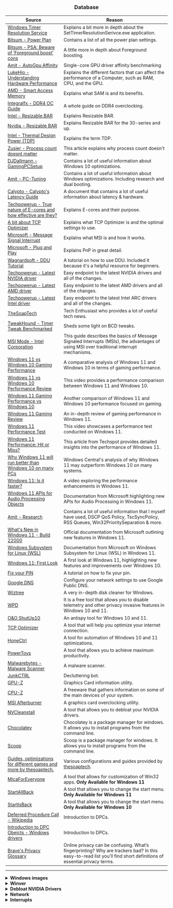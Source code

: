 ### <div align="center">Database</div>

| Source  | Reason |
| ------------- | ------------- |
| [Windows Timer Resolution Service](https://forums.guru3d.com/threads/windows-timer-resolution-tool-in-form-of-system-service.376458/)  | Explains a bit more in depth about the SetTimerResolutionSerivce.exe application. |
| [Bitsum - Power Plan](https://bitsum.com/known-windows-power-guids/)  | Contains a list of all the power plan settings. |
| [Bitsum - PSA: Beware of ‘Foreground boost’ cons](https://bitsum.com/tips-and-tweaks/psa-beware-of-foreground-boost-cons/)  | A little more in depth about Foreground boosting. |
| [Amit - AutoGpu Affinity](https://github.com/amitxv/AutoGpuAffinity)  | Single-core GPU driver affinity benchmarking |
| [LukeHjo - Understanding Hardware Performance](https://dev.lukehjo.tech/part-1-understanding-hardware-performance) | Explains the different factors that can affect the performance of a Computer, such as RAM, CPU, and the GPU. |
| [AMD - Smart Access Memory](https://www.amd.com/en/technologies/smart-access-memory) | Explains what SAM is and its benefits. |
| [Integralfx - DDR4 OC Guide](https://github.com/integralfx/MemTestHelper/blob/oc-guide/DDR4%20OC%20Guide.md) | A whole guide on DDR4 overclocking. |
| [Intel - Resizable BAR](https://www.intel.com/content/www/us/en/support/articles/000090831/graphics.html) | Explains Resizable BAR. |
| [Nvidia - Resizable BAR](https://www.nvidia.com/en-us/geforce/news/geforce-rtx-30-series-resizable-bar-support/) | Explains Resizable BAR for the 30-series and up. |
| [Intel - Thermal Design Power (TDP)](https://www.intel.com/content/www/us/en/support/articles/000055611/processors.html) | Explains the term TDP. |
| [Zusier - Process count doesnt matter](https://zusier.xyz/blog/posts/process-count-doesnt-matter/) | This article explains why process count doesn't matter. |
| [DJDallmann - GamingPCSetup](https://github.com/djdallmann/GamingPCSetup) | Contains a lot of useful information about Windows 10 optimizations. |
| [Amit - PC-Tuning](https://github.com/amitxv/PC-Tuning/tree/main) | Contains a lot of useful information about Windows optimizations. Including research and dual booting. |
| [Calypto - Calypto's Latency Guide](https://docs.google.com/document/d/1c2-lUJq74wuYK1WrA_bIvgb89dUN0sj8-hO3vqmrau4/edit) | A document that contains a lot of useful information about latency & hardware. |
| [Techpowerup - True nature of E-cores and how effective are they?](https://www.techpowerup.com/forums/threads/true-nature-of-e-cores-and-how-effective-are-they.298321/) | Explains E-cores and their purpose. |
| [A bit about TCP Optimizer](https://www.speedguide.net/faq/35-what-are-the-best-tcp-optimizer-settings-for-474) | Explains what TCP Optimizer is and the optimal settings to use. |
| [Microsoft - Message Signal Interrupt](https://learn.microsoft.com/en-us/windows-hardware/drivers/kernel/introduction-to-message-signaled-interrupts) | Explains what MSI is and how it works. |
| [Microsoft - Plug and Play](https://learn.microsoft.com/en-us/windows-hardware/drivers/kernel/introduction-to-plug-and-play) | Explains PnP in great detail. |
| [Wagnardsoft - DDU Tutorial](https://www.wagnardsoft.com/content/DDU-Guide-Tutorial) | A tutorial on how to use DDU. Included it because it's a helpful resource for beginners. |
|[Techpowerup - Latest NVIDIA driver](https://www.techpowerup.com/download/nvidia-geforce-graphics-drivers/#history)| Easy endpoint to the latest NVIDIA drivers and all of the changes. |
|[Techpowerup - Latest AMD driver](https://www.techpowerup.com/download/amd-radeon-graphics-drivers/)| Easy endpoint to the latest AMD drivers and all of the changes. |
|[Techpowerup - Latest Intel driver](https://www.techpowerup.com/download/intel-arc-graphics-drivers/)| Easy endpoint to the latest Intel ARC drivers and all of the changes. |
| [TheSoapTech](https://www.tiktok.com/@thesoaptech) | Tech Enthusiast who provides a lot of useful tech news. |
| [TweakHound - Timer Tweak Benchmarked](https://www.tweakhound.com/2014/01/30/timer-tweaks-benchmarked/) | Sheds some light on BCD tweaks. |
| [MSI Mode - Intel Corporation](https://www.kernel.org/doc/html/latest/PCI/msi-howto.html) | This guide describes the basics of Message Signaled Interrupts (MSIs), the advantages of using MSI over traditional interrupt mechanisms. |
| [Windows 11 vs Windows 10 Gaming Performance](https://www.youtube.com/watch?v=L9J9I1pCBtw) | A comparative analysis of Windows 11 and Windows 10 in terms of gaming performance. |
| [Windows 11 vs Windows 10 Performance Review](https://www.youtube.com/watch?v=XBFTSej-yIs) | This video provides a performance comparison between Windows 11 and Windows 10. |
| [Windows 11 Gaming Performance vs Windows 10](https://www.youtube.com/watch?v=av7D5YPpbow) | Another comparison of Windows 11 and Windows 10 performance focused on gaming. |
| [Windows 11 Gaming Review](https://www.youtube.com/watch?v=5DnCPRaABnc) | An in-depth review of gaming performance in Windows 11. |
| [Windows 11 Performance Test](https://www.youtube.com/watch?v=oWNHU3JuqeU) | This video showcases a performance test conducted on Windows 11. |
| [Windows 11 Performance: Hit or Miss?](https://www.techspot.com/article/2349-windows-11-performance/) | This article from Techspot provides detailed insights into the performance of Windows 11. |
| [Why Windows 11 will run better than Windows 10 on many PCs](https://www.windowscentral.com/why-windows-11-will-run-better-windows-10-many-pcs) | Windows Central's analysis of why Windows 11 may outperform Windows 10 on many systems. |
| [Windows 11: Is it faster?](https://www.youtube.com/watch?v=YtML5uOGdXY) | A video exploring the performance enhancements in Windows 11. |
| [Windows 11 APIs for Audio Processing Objects](https://learn.microsoft.com/en-us/windows-hardware/drivers/audio/windows-11-apis-for-audio-processing-objects) | Documentation from Microsoft highlighting new APIs for Audio Processing in Windows 11. |
| [Amit - Research](https://github.com/amitxv/PC-Tuning/blob/main/docs/research.md)  | Contains a lot of useful information that I myself have used, DSCP QoS Policy, TscSyncPolicy, RSS Queues, Win32PrioritySeparation & more. |
| [What's New in Windows 11 - Build 22000](https://learn.microsoft.com/en-us/windows/apps/whats-new/windows-11-build-22000) | Official documentation from Microsoft outlining new features in Windows 11. |
| [Windows Subsystem for Linux (WSL)](https://learn.microsoft.com/en-us/windows/wsl/) | Documentation from Microsoft on Windows Subsystem for Linux (WSL) in Windows 11. |
| [Windows 11: First Look](https://www.youtube.com/watch?v=kC3eWRPzeWw) | A first look at Windows 11, highlighting new features and improvements over Windows 10. |
| [Fix your PIN](https://www.kapilarya.com/fix-pin-not-working-in-windows-10) | A tutorial on how to fix your pin. |
| [Google DNS](https://developers.google.com/speed/public-dns/docs/using)| Configure your network settings to use Google Public DNS. |
| [Wiztree](https://www.diskanalyzer.com/) | A very in-depth disk cleaner for Windows. |
| [WPD](https://wpd.app/) | It is a free tool that allows you to disable telemetry and other privacy invasive features in Windows 10 and 11.  |
| [O&O ShutUp10](https://www.oo-software.com/en/shutup10/update) | An antispy tool for Windows 10 and 11. |
| [TCP Optimizer](https://www.speedguide.net/downloads.php) | A tool that will help you optimize your internet connection. |
| [HoneCtrl](https://github.com/auraside/HoneCtrl/releases/tag/2.7) | A tool for automation of Windows 10 and 11 optimizations. |
| [PowerToys](https://github.com/Microsoft/PowerToys) | A tool that allows you to achieve maximum productivity. |
| [Malwarebytes - Malware Scanner](https://www.malwarebytes.com/solutions/malware-scanner) | A malware scanner. |
| [JunkCTRL](https://github.com/builtbybel/JunkCtrl) | Decluttering bot. |
| [GPU-Z](https://www.techpowerup.com/download/techpowerup-gpu-z/) | Graphics Card information utility. |
| [CPU-Z](https://www.cpuid.com/softwares/cpu-z.html) | A freeware that gathers information on some of the main devices of your system. |
| [MSI Afterburner](https://www.msi.com/Landing/afterburner/graphics-cards) | A graphics card overclocking utility. |
| [NVCleanstall](https://www.techpowerup.com/nvcleanstall/) | A tool that allows you to debloat your NVIDIA drivers. |
| [Chocolatey](https://chocolatey.org/install) | Chocolatey is a package manager for windows. It allows you to install programs from the command line. |
| [Scoop](https://scoop.sh) | Scoop is a package manager for windows. It allows you to install programs from the command line. |
| [Guides, optimizations for different games and more by thesoaptech.](https://drive.google.com/drive/folders/1u4NslwJn89M1Qx5V2ue5ncELKDcAbHv2?usp=drive_link) | Various configurations and guides provided by [thesoaptech](https://linktr.ee/thesoaptech). |
| [MicaForEveryone](https://github.com/MicaForEveryone/MicaForEveryone) | A tool that allows for customization of Win32 apps. **Only Available for Windows 11** |
| [StartAllBack](https://www.startallback.com/) | A tool that allows you to change the start menu. **Only Available for Windows 11** |
| [StartIsBack](https://startisback.com/) | A tool that allows you to change the start menu. **Only Available for Windows 10** |
| [Deferred Procedure Call - Wikipedia](https://en.wikipedia.org/wiki/Deferred_Procedure_Call) | Introduction to DPCs. |
| [Introduction to DPC Obejcts - Windows drivers](https://learn.microsoft.com/en-us/windows-hardware/drivers/kernel/introduction-to-dpc-objects) | Introduction to DPCs. |
| [Brave's Privacy Glossary](https://brave.com/glossary/) | Online privacy can be confusing. What’s fingerprinting? Why are trackers bad? In this easy-to-read list you’ll find short definitions of essential privacy terms. | 


---

<details>

**<summary>Windows images</summary>**

- **[Windows 10 image](https://www.microsoft.com/en-us/software-download/windows10ISO)**

- **[Windows 11 image](https://www.microsoft.com/en-us/software-download/windows11)**

</details>

<details>

**<summary>Winver</summary>**
WIN + R and type `winver` and press enter. This will open a window that shows you your current Windows version.

<p>
 <img src="/assets/Windows/winver.png" alt="winver" /></a>
</p>

</details>

<details>

**<summary>Debloat NVIDIA Drivers</summary>**

-  Download **[DDU](https://www.guru3d.com/files-details/display-driver-uninstaller-download.html)**.

-  Download **[NVCleanstall](https://www.techpowerup.com/nvcleanstall/)**.

-  Boot into safe mode.

- Run DDU and uninstall the drivers.

- **Reboot.**

- Run NVCleanStall and build the driver using these settings or do it yourself **[Amitxv - Configure NVIDIA](https://github.com/amitxv/PC-Tuning/blob/516ad5a2b956a70cc22b0b4da15e5c599cb034f2/docs/configure-nvidia.md)**.

<p>
	<img src="/assets/Configurations/nvcleanstall_guide.png" alt="NVCleanstall" /></a>
</p>

- Install the drivers from the package that NVCleanstall or you created.

- **Reboot.**

</details>

<details>

**<summary>Network</summary>**

#### **Cloudflare IPv4 DNS Servers**

1.1.1.1 and 1.0.0.1

#### **Cloudflare IPv6 DNS Servers**

2606:4700:4700::1111 and 2606:4700:4700::1001

#### **Google IPv4 DNS Servers**

 8.8.8.8 and 8.8.4.4
 
#### **Google IPv6 DNS Servers**

2001:4860:4860::8888 and 2001:4860:4860::8844

#### **Quad9 IPv4 DNS Servers**

9.9.9.9 and 149.112.112.112

#### **Quad9 IPv6 DNS Servers**

2620:fe::fe and 2620:fe::9

#### **Good to know IPConfig commands**

`ipconfig /flushdns` - Flushes the DNS cache.

`ipconfig /Displaydns` - Shows information about your current DNS server.

`ipconfig /Registerdns` - Initiates manual dynamic registration for the DNS names and IP addresses that are configured at a computer.

`ipconfig /release` - Releases the IPv4 address that you are currently using.

`ipconfig /release6` - Releases the IPv6 address that you are currently using.

`ipconfig /renew` - Renews an IPv4 address on your device.

`ipconfig /renew6` - Renews an IPv6 address on your device.

`ipconfig /all` - Displays all the information about all your current network adapters.

`ipconfig /?` - Help for IPConfig.

#### **Generally good to know commands**

`netsh => /?` -  A powerful command for configuring network adapters.

`netstat` - Displaying Network Statistics.

`net` - View different parts of your network.

`nslookup` - Useful for diagnosing DNS name resolution problems.

`hostname` -  Identify your current hostname.

`arp` - Modify & Display the Address Resolution Protocol cache.

`getmac` - Displays your current MAC address.

`systeminfo` - Information about your device.

`pathping` - Combines Ping & Tracert.

`tracert` - Trace packets to a destination.


#### **Bandwidth Measurement**

**Mb** - Megabit

**MB** - Megabyte

**Mbps** - Megabit per second.

**MBps** - Megabyte per second.

**b** - bit

**B** - byte

</details>

<details>

**<summary>Interrupts</summary>**

Interrupts are fundamental to how a computer system operates and responds to both internal and external events. They allow a computer to efficiently handle asynchronous tasks and events.

### 1. **Hardware Interrupts (IRQs)**

- **Definition**: Generated by hardware devices like keyboards, mice or network cards. They signal to the CPU that a device requires its attention.
    
- **Use Cases**:
    - Key presses or mouse movements.
    - A packet of data has arrived on a network interface.
    - A disk read or write operation has completed.
    
- **Handling**: When a hardware interrupt occurs, the CPU stops its current task, saves its state, and executes a piece of code (Interrupt Service Routine or ISR) specific to the device that generated the interrupt.

### 2. **Software Interrupts**

- **Definition**: Generated by software running on the system, typically to request services from the operating system. 
    
- **Use Cases**:
    - An application wants to read a file from disk or send data over the network (system calls).
    - A program encounters an error and raises an exception.

- **Handling**: Similar to hardware interrupts, the CPU stops its current activity to handle the software interrupt. The difference is in the origin (software instead of hardware).

### 3. **Inter-Processor Interrupts (IPIs)**

- **Definition**: In multi-core or systems, one processor might need to notify another processor of an event.
    
- **Use Cases**:
    - Cache synchronization between cores.
    - Notifying other cores about task scheduling or priority changes.

- **Handling**: The receiving processor handles the IPI like any other interrupt, pausing its current task to deal with the IPI request.

### 4. **Exceptions**

- **Definition**: Exceptions are unplanned interrupts that occur when a program does something unexpected or illegal, such as dividing by zero or accessing invalid memory.

- **Use Cases**:    
    - Illegal operations like division by zero.
    - Access violations, such as dereferencing a null pointer.

- **Handling**: When an exception occurs, the system often transfers control to an exception handler. Depending on the severity and configuration, the handler might correct the problem, terminate the program, or notify the user.
    
### 5. **Deferred Procedure Calls (DPCs)**

- **Definition**: DPCs are a mechanism in Windows for handling deferred work that arises from hardware interrupts. Present in Windows NT.
    
- **Use Cases**:
    - A network card has received data. The ISR handles the immediate task of acknowledging receipt, but the processing of the data (e.g., passing it up the network stack) is deferred to a DPC to ensure the ISR completes quickly.

- **Handling**: After an ISR schedules a DPC, the DPC runs at a lower priority than the ISR, ensuring that it doesn't block other critical tasks but still gets processed relatively quickly.
    
### Significance of Interrupts

Interrupts allow computers to appear to multitask, handling many operations and devices simultaneously. Without interrupts, a computer would have to continuously poll devices to check their status, a highly inefficient process.

High interrupt rates can lead to system performance issues, especially if the system spends a significant time handling interrupts and less time executing regular tasks. This is why understanding and optimizing interrupt handling, especially in performance-critical applications, is important.

</details>
